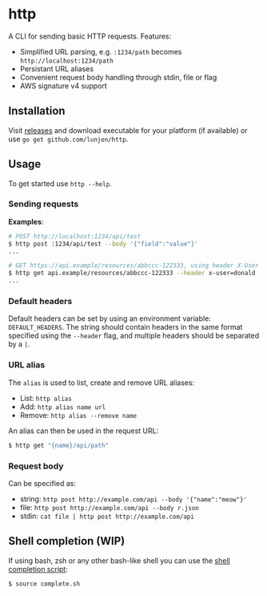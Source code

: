 # http

A CLI for sending basic HTTP requests. Features:
 - Simplified URL parsing, e.g. `:1234/path` becomes `http://localhost:1234/path`
 - Persistant URL aliases
 - Convenient request body handling through stdin, file or flag
 - AWS signature v4 support

## Installation

Visit [releases](https://github.com/lunjon/http/releases/latest) and download
executable for your platform (if available) or use `go get github.com/lunjon/http`.

## Usage

To get started use `http --help`.

### Sending requests

**Examples**:

```sh
# POST http://localhost:1234/api/test 
$ http post :1234/api/test --body '{"field":"value"}'
...

# GET https://api.example/resources/abbccc-122333, using header X-User with value donald
$ http get api.example/resources/abbccc-122333 --header x-user=donald
...
```

### Default headers

Default headers can be set by using an environment variable: `DEFAULT_HEADERS`.
The string should contain headers in the same format specified using the
`--header` flag, and multiple headers should be separated by a `|`.

### URL alias

The `alias` is used to list, create and remove URL aliases:
 - List: `http alias`
 - Add: `http alias name url`
 - Remove: `http alias --remove name`

An alias can then be used in the request URL:
```sh
$ http get "{name}/api/path"
```

### Request body

Can be specified as:
- string: `http post http://example.com/api --body '{"name":"meow"}'`
- file: `http post http://example.com/api --body r.json`
- stdin: `cat file | http post http://example.com/api`

## Shell completion (WIP)

If using bash, zsh or any other bash-like shell you can use the [shell completion
script](./complete.sh):

```sh
$ source complete.sh
```
